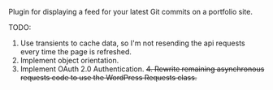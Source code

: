 Plugin for displaying a feed for your latest Git commits on a portfolio site.

TODO:
1. Use transients to cache data, so I'm not resending the api requests every time the page is refreshed.
2. Implement object orientation.
3. Implement OAuth 2.0 Authentication.
~~4. Rewrite remaining asynchronous requests code to use the WordPress Requests class.~~